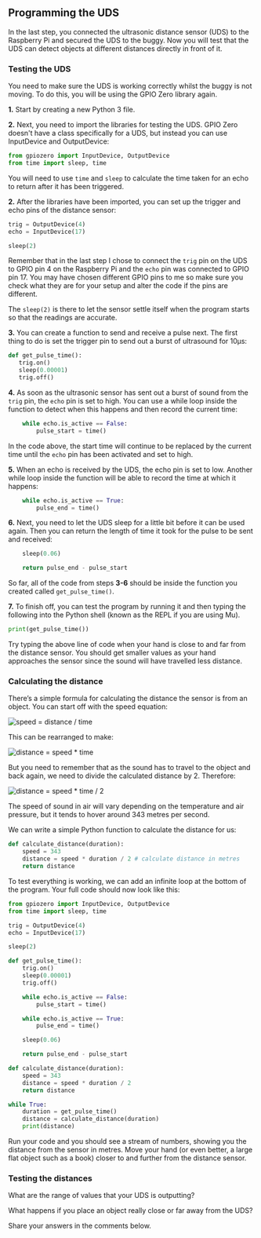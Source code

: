 [comment]: # (
Is this step open? Y/N
If so, short description of this step:
Related links:
Related files:
)

## Programming the UDS

In the last step, you connected the ultrasonic distance sensor (UDS) to the Raspberry Pi and secured the UDS to the buggy. Now you will test that the UDS can detect objects at different distances directly in front of it.

### Testing the UDS

You need to make sure the UDS is working correctly whilst the buggy is not moving. To do this, you will be using the GPIO Zero library again.

**1.** Start by creating a new Python 3 file.

**2.** Next, you need to import the libraries for testing the UDS. GPIO Zero doesn't have a class specifically for a UDS, but instead you can use InputDevice and OutputDevice:

~~~ python
from gpiozero import InputDevice, OutputDevice
from time import sleep, time
~~~

You will need to use `time` and `sleep` to calculate the time taken for an echo to return after it has been triggered.

**2.** After the libraries have been imported, you can set up the trigger and echo pins of the distance sensor:

~~~ python
trig = OutputDevice(4)
echo = InputDevice(17)

sleep(2)
~~~

Remember that in the last step I chose to connect the `trig` pin on the UDS to GPIO pin 4 on the Raspberry Pi and the `echo` pin was connected to GPIO pin 17. You may have chosen different GPIO pins to me so make sure you check what they are for your setup and alter the code if the pins are different.

The `sleep(2)` is there to let the sensor settle itself when the program starts so that the readings are accurate.

**3.** You can create a function to send and receive a pulse next. The first thing to do is set the trigger pin to send out a burst of ultrasound for 10μs:

~~~ python
def get_pulse_time():
   trig.on()
   sleep(0.00001)
   trig.off()
~~~

**4.** As soon as the ultrasonic sensor has sent out a burst of sound from the `trig` pin, the `echo` pin is set to high. You can use a while loop inside the function to detect when this happens and then record the current time:

~~~ python
    while echo.is_active == False:
        pulse_start = time()
~~~

In the code above, the start time will continue to be replaced by the current time until the `echo` pin has been activated and set to high.

**5.** When an echo is received by the UDS, the echo pin is set to low. Another while loop inside the function will be able to record the time at which it happens:

~~~ python
    while echo.is_active == True:
        pulse_end = time()
~~~

**6.** Next, you need to let the UDS sleep for a little bit before it can be used again. Then you can return the length of time it took for the pulse to be sent and received:

~~~ python
    sleep(0.06)

    return pulse_end - pulse_start
~~~

So far, all of the code from steps **3-6** should be inside the function you created called `get_pulse_time()`.

**7.** To finish off, you can test the program by running it and then typing the following into the Python shell (known as the REPL if you are using Mu).

~~~ python
print(get_pulse_time())
~~~

Try typing the above line of code when your hand is close to and far from the distance sensor. You should get smaller values as your hand approaches the sensor since the sound will have travelled less distance.

### Calculating the distance

There’s a simple formula for calculating the distance the sensor is from an object. You can start off with the speed equation:

![speed = distance / time](https://projects-static.raspberrypi.org/projects/see-like-a-bat/88c95cc4c253c700132e4c26f23373c277241549/en/images/speed.png)

This can be rearranged to make:

![distance = speed * time](https://projects-static.raspberrypi.org/projects/see-like-a-bat/88c95cc4c253c700132e4c26f23373c277241549/en/images/distance.png)

But you need to remember that as the sound has to travel to the object and back again, we need to divide the calculated distance by 2. Therefore:

![distance = speed * time / 2](https://projects-static.raspberrypi.org/projects/see-like-a-bat/88c95cc4c253c700132e4c26f23373c277241549/en/images/distance2.png)

The speed of sound in air will vary depending on the temperature and air pressure, but it tends to hover around 343 metres per second.

We can write a simple Python function to calculate the distance for us:

~~~ python
def calculate_distance(duration):
    speed = 343
    distance = speed * duration / 2 # calculate distance in metres
    return distance
~~~

To test everything is working, we can add an infinite loop at the bottom of the program. Your full code should now look like this:

~~~ python
from gpiozero import InputDevice, OutputDevice
from time import sleep, time

trig = OutputDevice(4)
echo = InputDevice(17)

sleep(2)

def get_pulse_time():
    trig.on()
   	sleep(0.00001)
	trig.off()

	while echo.is_active == False:
		pulse_start = time()

	while echo.is_active == True:
		pulse_end = time()

	sleep(0.06)

	return pulse_end - pulse_start

def calculate_distance(duration):
	speed = 343
	distance = speed * duration / 2
	return distance

while True:
	duration = get_pulse_time()
	distance = calculate_distance(duration)
	print(distance)
~~~

Run your code and you should see a stream of numbers, showing you the distance from the sensor in metres. Move your hand (or even better, a large flat object such as a book) closer to and further from the distance sensor.

### Testing the distances

What are the range of values that your UDS is outputting?

What happens if you place an object really close or far away from the UDS?

Share your answers in the comments below.
